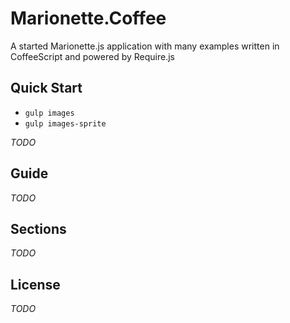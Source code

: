 # Marionette.Coffee

A started Marionette.js application with many examples written in CoffeeScript and powered by Require.js

## Quick Start

* `gulp images`
* `gulp images-sprite`

_TODO_

## Guide

_TODO_

## Sections

_TODO_

## License

_TODO_
